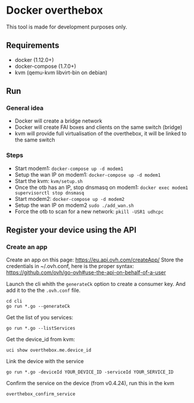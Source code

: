 # Docker overthebox

This tool is made for development purposes only.


## Requirements

* docker (1.12.0+)
* docker-compose (1.7.0+)
* kvm (qemu-kvm libvirt-bin on debian)

## Run

### General idea

* Docker will create a bridge network
* Docker will create FAI boxes and clients on the same switch (bridge)
* kvm will provide full virtualisation of the overthebox, it will be linked to the same switch

### Steps

* Start modem1: ```docker-compose up -d modem1```
* Setup the wan IP on modem1: ```docker-compose up -d modem1```
* Start the kvm: ```kvm/setup.sh```
* Once the otb has an IP, stop dnsmasq on modem1: ```docker exec modem1 supervisorctl stop dnsmasq```
* Start modem2: ```docker-compose up -d modem2```
* Setup the wan IP on modem2 ```sudo ./add_wan.sh```
* Force the otb to scan for a new network: ```pkill -USR1 udhcpc```

## Register your device using the API

### Create an app

Create an app on this page: https://eu.api.ovh.com/createApp/
Store the credentials in ~/.ovh.conf, here is the proper syntax: https://github.com/ovh/go-ovh#use-the-api-on-behalf-of-a-user

Launch the cli whith the ```generateCk``` option to create a consumer key. And add it to the the ```.ovh.conf``` file.

```
cd cli
go run *.go --generateCk
```

Get the list of you services:


```
go run *.go --listServices
```


Get the device_id from kvm:

```
uci show overthebox.me.device_id
```

Link the device with the service

```
go run *.go -deviceId YOUR_DEVICE_ID -serviceId YOUR_SERVICE_ID
```

Confirm the service on the device (from v0.4.24), run this in the kvm

```
overthebox_confirm_service
```
